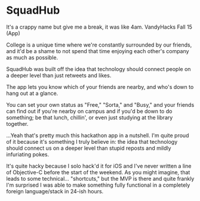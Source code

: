 # SquadHub
It's a crappy name but give me a break, it was like 4am.
VandyHacks Fall 15 (App)

College is a unique time where we're constantly surrounded by our friends, and it'd be
a shame to not spend that time enjoying each other's company as much as possible.

SquadHub was built off the idea that technology should connect people on a deeper level
than just retweets and likes.

The app lets you know which of your friends are nearby, and who's down to hang out at a glance.

You can set your own status as "Free," "Sorta," and "Busy," and your friends can
find out if you're nearby on campus and if you'd be down to do something; be that lunch, chillin', or
even just studying at the library together.

...Yeah that's pretty much this hackathon app in a nutshell. I'm quite proud of it because
it's something I truly believe in: the idea that technology should connect us on a deeper level than
stupid reposts and mildly infuriating pokes.

It's quite hacky because I solo hack'd it for iOS and I've never written a line of Objective-C before
the start of the weekend. 
As you might imagine, that leads to some technical... "shortcuts," but the MVP is there and quite frankly 
I'm surprised I was able to make something fully functional in a completely foreign language/stack in 24-ish hours.

